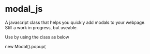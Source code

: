 # modal_js
A javascript class that helps you quickly add modals to your webpage.
<br>
Still a work in progress, but useable.
<p>Use by using the class as below</p>
<p>new Modal().popup(<TITLE>, <BODY>, <Add OK button?>, <Add Cancel button?>, <Add close button> );
